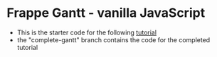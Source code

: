 # Frappe Gantt - vanilla JavaScript

- This is the starter code for the following [tutorial](#)
- the "complete-gantt" branch contains the code for the completed tutorial
